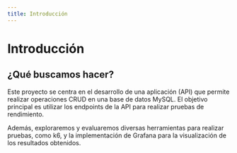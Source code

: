```yaml
---
title: Introducción
---
```

# Introducción

## ¿Qué buscamos hacer?

Este proyecto se centra en el desarrollo de una aplicación (API) que permite realizar operaciones CRUD en una base de datos MySQL. El objetivo principal es utilizar los endpoints de la API para realizar pruebas de rendimiento.

Además, exploraremos y evaluaremos diversas herramientas para realizar pruebas, como k6, y la implementación de Grafana para la visualización de los resultados obtenidos.
